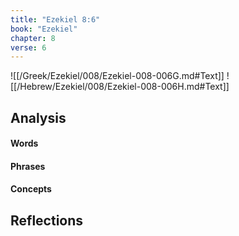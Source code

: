 ```yaml
---
title: "Ezekiel 8:6"
book: "Ezekiel"
chapter: 8
verse: 6
---
```

![[/Greek/Ezekiel/008/Ezekiel-008-006G.md#Text]]
![[/Hebrew/Ezekiel/008/Ezekiel-008-006H.md#Text]]

## Analysis

#### Words

#### Phrases

#### Concepts

## Reflections
